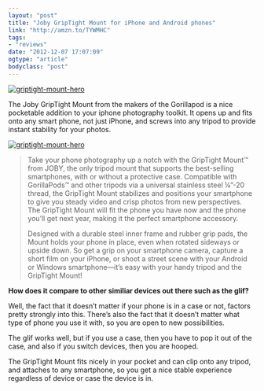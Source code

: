 ```yaml
---
layout: "post"
title: "Joby GripTight Mount for iPhone and Android phones"
link: "http://amzn.to/TYWMHC"
tags: 
- "reviews"
date: "2012-12-07 17:07:09"
ogtype: "article"
bodyclass: "post"
---
```


[![](http://cdn.rogerstringer.com/wp-content/uploads/2012/12/griptight-mount-hero.jpg "griptight-mount-hero")](http://amzn.to/TYWMHC)

The Joby GripTight Mount from the makers of the Gorillapod is a nice pocketable addition to your iphone photography toolkit. It opens up and fits onto any smart phone, not just iPhone, and screws into any tripod to provide instant stability for your photos.

[![](http://ecx.images-amazon.com/images/I/21lJL6Wd2mL.jpg "griptight-mount-hero")](http://amzn.to/TYWMHC)

> Take your phone photography up a notch with the GripTight Mount™ from JOBY, the only tripod mount that supports the best-selling smartphones, with or without a protective case. Compatible with GorillaPods™ and other tripods via a universal stainless steel ¼”-20 thread, the GripTight Mount stabilizes and positions your smartphone to give you steady video and crisp photos from new perspectives. The GripTight Mount will fit the phone you have now and the phone you’ll get next year, making it the perfect smartphone accessory.
> 
> Designed with a durable steel inner frame and rubber grip pads, the Mount holds your phone in place, even when rotated sideways or upside down. So get a grip on your smartphone camera, capture a short film on your iPhone, or shoot a street scene with your Android or Windows smartphone—it’s easy with your handy tripod and the GripTight Mount!

**How does it compare to other similiar devices out there such as the glif?**

Well, the fact that it doesn’t matter if your phone is in a case or not, factors pretty strongly into this. There’s also the fact that it doesn’t matter what type of phone you use it with, so you are open to new possibilities.

The glif works well, but if you use a case, then you have to pop it out of the case, and also if you switch devices, then you are hooped.

The GripTight Mount fits nicely in your pocket and can clip onto any tripod, and attaches to any smartphone, so you get a nice stable experience regardless of device or case the device is in.